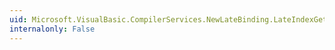 ```yaml
---
uid: Microsoft.VisualBasic.CompilerServices.NewLateBinding.LateIndexGet(System.Object,System.Object[],System.String[])
internalonly: False
---
```

